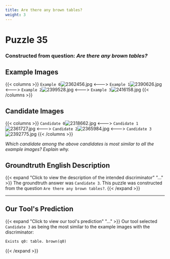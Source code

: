 ```yaml
---
title: Are there any brown tables?
weight: 3
---
```


# Puzzle 35
### Constructed from question: _Are there any brown tables?_


## Example Images
{{< columns >}}
`Example 0`![2362456.jpg](/gqa_images/2362456.jpg)
<--->
`Example 1`![2390626.jpg](/gqa_images/2390626.jpg)
<--->
`Example 2`![2399528.jpg](/gqa_images/2399528.jpg)
<--->
`Example 3`![2416158.jpg](/gqa_images/2416158.jpg)
{{< /columns >}}

## Candidate Images
{{< columns >}}
`Candidate 0`![2318662.jpg](/gqa_images/2318662.jpg)
<--->
`Candidate 1`![2361727.jpg](/gqa_images/2361727.jpg)
<--->
`Candidate 2`![2365984.jpg](/gqa_images/2365984.jpg)
<--->
`Candidate 3`![2392775.jpg](/gqa_images/2392775.jpg)
{{< /columns >}}

*Which candidate among the above candidates is most similar to all the example images? Explain why.*

## Groundtruth English Description

{{< expand "Click to view the description of the intended discriminator" "..." >}}
The groundtruth answer was `Candidate 3`. This puzzle was constructed from the question `Are there any brown tables?`.
{{< /expand >}}

---

## Our Tool's Prediction

{{< expand "Click to view our tool's prediction" "..." >}}
Our tool selected `Candidate 3` as being the most similar to the example images with the discriminator:
```plaintext
Exists q0: table. brown(q0)
```
{{< /expand >}}
